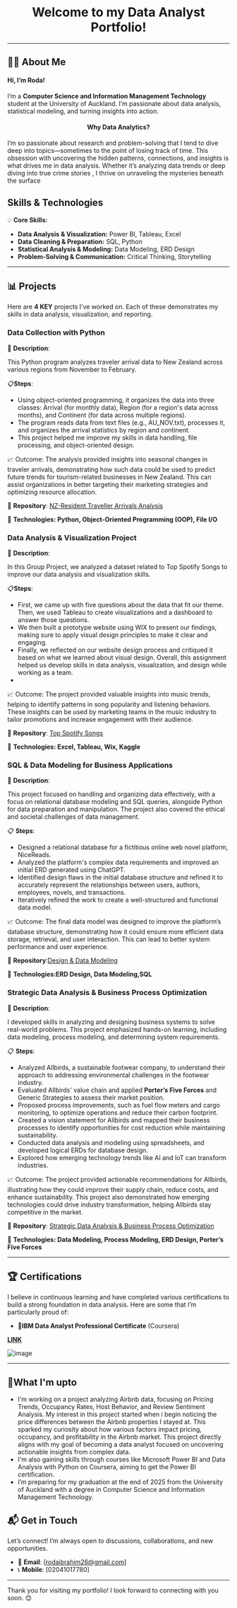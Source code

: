 <h1 align="center">Welcome to my Data Analyst Portfolio!</h1>

---
## 👩‍💻 About Me
#### Hi, I’m Roda!

I’m a **Computer Science and Information Management Technology** student at the University of Auckland. I’m passionate about data analysis, statistical modeling, and turning insights into action.
<h4 align="center">Why Data Analytics?</h4>

I’m so passionate about research and problem-solving that I tend to dive deep into topics—sometimes to the point of losing track of time. This obsession with uncovering the hidden patterns, connections, and insights is what drives me in data analysis. Whether it’s analyzing data trends or deep diving into true crime stories , I thrive on unraveling the mysteries beneath the surface

## Skills & Technologies

💡 **Core Skills:**
- **Data Analysis & Visualization:** Power BI, Tableau, Excel  
- **Data Cleaning & Preparation:** SQL, Python  
- **Statistical Analysis & Modeling:** Data Modeling, ERD Design  
- **Problem-Solving & Communication:** Critical Thinking, Storytelling  

---

## 📊 Projects
Here are **4 KEY** projects I’ve worked on. Each of these demonstrates my skills in data analysis, visualization, and reporting.


### Data Collection with Python
 
📝 **Description**: 

This Python program analyzes traveler arrival data to New Zealand across various regions from November to February.

📋**Steps**:
- Using object-oriented programming, it organizes the data into three classes: Arrival (for monthly data), Region (for a region's data across months), and Continent (for data across multiple regions).
- The program reads data from text files (e.g., AU_NOV.txt), processes it, and organizes the arrival statistics by region and continent.
- This project helped me improve my skills in data handling, file processing, and object-oriented design.

📈 Outcome:
The analysis provided insights into seasonal changes in traveler arrivals, demonstrating how such data could be used to predict future trends for tourism-related businesses in New Zealand. This can assist organizations in better targeting their marketing strategies and optimizing resource allocation.

📂 **Repository**: [NZ-Resident Traveller Arrivals Analysis](https://github.com/rodaibrahim/portfolio/blob/main/NZ-Resident%20Traveller%20Arrivals%20Analysis.ipynb)

🔧 **Technologies: Python, Object-Oriented Programming (OOP), File I/O**

### Data Analysis & Visualization Project 
 
 📝 **Description**:
 
In this Group Project, we analyzed a dataset related to Top Spotify Songs to improve our data analysis and visualization skills. 
 
 📋**Steps**:
- First, we came up with five questions about the data that fit our theme. Then, we used Tableau to create visualizations and a dashboard to answer those questions.
- We then built a prototype website using WIX to present our findings, making sure to apply visual design principles to make it clear and engaging.
-  Finally, we reflected on our website design process and critiqued it based on what we learned about visual design. Overall, this assignment helped us develop skills in data analysis, visualization, and design while working as a team.
-  
📈 Outcome:
The project provided valuable insights into music trends, helping to identify patterns in song popularity and listening behaviors. These insights can be used by marketing teams in the music industry to tailor promotions and increase engagement with their audience.
  
📂 **Repository**: [Top Spotify Songs](https://github.com/rodaibrahim/portfolio/blob/main/Top%20Spotify%20Songs.pdf)

🔧 **Technologies: Excel, Tableau, Wix, Kaggle**

### SQL & Data Modeling for Business Applications
   
📝 **Description**:  

This project focused on handling and organizing data effectively, with a focus on relational database modeling and SQL queries, alongside Python for data preparation and manipulation. The project also covered the ethical and societal challenges of data management.

📋 **Steps**:  
- Designed a relational database for a fictitious online web novel platform, NiceReads.
- Analyzed the platform's complex data requirements and improved an initial ERD generated using ChatGPT.
- Identified design flaws in the initial database structure and refined it to accurately represent the relationships between users, authors, employees, novels, and transactions.
- Iteratively refined the work to create a well-structured and functional data model.
  
📈 Outcome:
The final data model was designed to improve the platform’s database structure, demonstrating how it could ensure more efficient data storage, retrieval, and user interaction. This can lead to better system performance and user experience.

📂 **Repository**:[Design & Data Modeling](https://github.com/rodaibrahim/portfolio/blob/main/Design%20%26%20Data%20Modeling.pdf)

🔧 **Technologies:ERD Design, Data Modeling,SQL**
   
### Strategic Data Analysis & Business Process Optimization

📝 **Description**:  

I developed skills in analyzing and designing business systems to solve real-world problems. This project emphasized hands-on learning, including data modeling, process modeling, and determining system requirements.

📋 **Steps**:  
- Analyzed Allbirds, a sustainable footwear company, to understand their approach to addressing environmental challenges in the footwear industry.
- Evaluated Allbirds' value chain and applied **Porter’s Five Forces** and Generic Strategies to assess their market position.
- Proposed process improvements, such as fuel flow meters and cargo monitoring, to optimize operations and reduce their carbon footprint.
- Created a vision statement for Allbirds and mapped their business processes to identify opportunities for cost reduction while maintaining sustainability.
- Conducted data analysis and modeling using spreadsheets, and developed logical ERDs for database design.
- Explored how emerging technology trends like AI and IoT can transform industries.

📈 Outcome:
The project provided actionable recommendations for Allbirds, illustrating how they could improve their supply chain, reduce costs, and enhance sustainability. This project also demonstrated how emerging technologies could drive industry transformation, helping Allbirds stay competitive in the market.

📂 **Repository**: [Strategic Data Analysis & Business Process Optimization](https://github.com/rodaibrahim/portfolio/blob/main/Allbirds-Sustainable-Footwear.doc)  

🔧 **Technologies: Data Modeling, Process Modeling, ERD Design, Porter’s Five Forces**

---

## 🏆 Certifications

I believe in continuous learning and have completed various certifications to build a strong foundation in data analysis. Here are some that I’m particularly proud of:

- **📜IBM Data Analyst Professional Certificate** (Coursera)          

[**LINK**](https://github.com/rodaibrahim/portfolio/blob/main/Coursera%20W3OWB0FOVYSV.pdf)

![image](https://github.com/user-attachments/assets/fc019141-80b2-4823-9b3e-70e6fdc35597)

---
## 🚀What I'm upto
- I'm working on a project analyzing Airbnb data, focusing on Pricing Trends, Occupancy Rates, Host Behavior, and Review Sentiment Analysis. My interest in this project started when i begin noticing the price differences between the Airbnb properties I stayed at. This sparked my curiosity about how various factors impact pricing, occupancy, and profitability in the Airbnb market. This project directly aligns with my goal of becoming a data analyst focused on uncovering actionable insights from complex data. 
- I'm also gaining skills through courses like Microsoft Power BI and Data Analysis with Python on Coursera, aiming to get the Power BI certification.
- I’m preparing for my graduation at the end of 2025 from the University of Auckland with a degree in Computer Science and Information Management Technology.

## 📬 Get in Touch

Let’s connect! I’m always open to discussions, collaborations, and new opportunities.

- 📧 **Email**: [rodaibrahim26@gmail.com]
- 📞 **Mobile**: [02041017780]
---

Thank you for visiting my portfolio! I look forward to connecting with you soon. 😊
